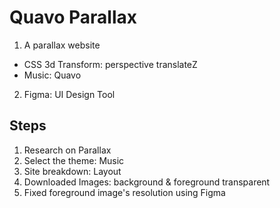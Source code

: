 # Quavo Parallax

1. A parallax website

- CSS 3d Transform: perspective translateZ
- Music: Quavo

2. Figma: UI Design Tool

## Steps

1. Research on Parallax
2. Select the theme: Music
3. Site breakdown: Layout
4. Downloaded Images: background & foreground transparent
5. Fixed foreground image's resolution using Figma
